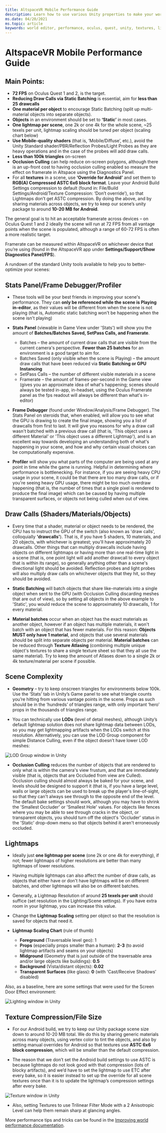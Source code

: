 ```yaml
---
title: AltspaceVR Mobile Performance Guide 
description: Learn how to use various Unity properties to make your worlds performant on mobile devices like Oculus Quest
ms.date: 04/20/2021
ms.topic: article
keywords: world editor, performance, oculus, quest, unity, textures, lightmaps, stats, profiler, draw calls, altspacevr, uploader
---
```


# AltspaceVR Mobile Performance Guide

## **Main Points:**

* **72 FPS** on Oculus Quest 1 and 2, is the target.
* **Reducing Draw Calls via Static Batching** is essential, aim for **less than 25 drawcalls**
* **One material per object** to encourage Static Batching (split up multi-material objects into separate objects).
* **Objects** in an environment should be set to **‘Static’** in most cases.
* **One lightmap per scene**, one 2k or one 4k for the whole scene, ~25 texels per unit, lightmap scaling should be tuned per object (scaling chart below)
* **Use Mobile-quality shaders** (that is, ‘Mobile/Diffuse’, etc.), avoid the Unity Standard shader/PBR/Reflection Probes/Light Probes as they are heavy operations and in the case of the probes will add draw calls.
* **Less than 100k triangles** on-screen
* **Occlusion Culling** can help reduce on-screen polygons, although there is an up-front cost to having occlusion culling enabled so measure the effect on framerate in Altspace using the Diagnostics Panel.
* For all **textures** in a scene, use **‘Override for Android’** and set them to **RGB(A) Compressed ASTC 6x6 block format**.  Leave your Android Build Settings compression to default (found in: File/Build Settings/Android/Texture Compression: ‘Don’t override’), so that Lightmaps don’t get ASTC compression.  By doing the above, and by sharing materials across objects, we try to keep our scene’s unity package to around **10-20 MB for Android**.

The general goal is to hit an acceptable framerate across devices – on Oculus Quest 1 and 2 ideally the scene will run at 72 FPS from all vantage points when the scene is populated, although a range of 60-72 FPS is often a more realistic target.

Framerate can be measured within AltspaceVR on whichever device that you’re using (found in the AltspaceVR app under **Settings/Support/Show Diagnostics Panel/FPS**).

A rundown of the standard Unity tools available to help you to better-optimize your scenes:

## **Stats Panel/Frame Debugger/Profiler**

* These tools will be your best friends in improving your scene's performance.  They can **only be referenced while the scene is Playing in-editor**, as their values will be different from when the scene is not playing (that is, Automatic static batching won't be happening when the scene isn't playing)

* **Stats Panel** (viewable in Game View under 'Stats') will show you the amount of **Batches/Batches Saved, SetPass Calls, and Framerate**.

    * Batches – the amount of current draw calls that are visible from the current camera's perspective.  **Fewer than 25 batches** for an environment is a good target to aim for.
    * Batches Saved (only visible when the scene is Playing)  – the amount draw calls that have been reduced via **Static Batching or GPU Instancing**
    * SetPass Calls – the number of different visible materials in a scene
    * Framerate – the amount of frames-per-second in the Game view (gives you an approximate idea of what's happening; scenes should always be tested in-app, in-headset, using the Oculus Framerate panel as the fps readout will always be different than what's in-editor)

* **Frame Debugger** (found under Window/Analysis/Frame Debugger).  The Stats Panel on steroids that, when enabled, will allow you to see what the GPU is drawing to create the final image, showing you a list of drawcalls from first to last.  It will give you reasons for why a draw call wasn't batched with a previous draw call (that is, 'This object uses a different Material' or 'This object uses a different Lightmap'), and is an excellent way towards developing an understanding both of what's happening in your scene, and how and why certain visual choices can be computationally expensive.

* **Profiler** will show you what parts of the computer are being used at any point in time while the game is running. Helpful in determining where performance is bottlenecking.  For instance, if you are seeing heavy CPU usage in your scene, it could be that there are too many draw calls, or if you're seeing heavy GPU usage, there might be too much overdraw happening (that is, the number of times that a single pixel is rendered to produce the final image) which can be caused by having multiple transparent surfaces, or objects not being culled when out of view.

## **Draw Calls (Shaders/Materials/Objects)**

* Every time that a shader, material or object needs to be rendered, the CPU has to instruct the GPU of the switch (also known as 'draw calls', colloquially **'drawcalls'**).  That is, if you have 5 shaders, 10 materials, and 20 objects, with whichever is greatest; you'll have approximately 20 drawcalls.  Other things that can multiply drawcalls include having objects on different lightmaps or having more than one real-time light in a scene (that is, one point light will add another drawcall to every object that is within its range), so generally anything other than a scene's directional light should be avoided.  Reflection probes and light probes will also multiply draw calls on whichever objects that they hit, so they should be avoided.

* **Static Batching** will batch objects that share like-materials into a single object when sent to the GPU (with Occlusion Culling discarding meshes that are out of view), so by setting all objects in the above example to 'Static', you would reduce the scene to approximately 10 drawcalls, 1 for every material. 

* **Material batches** occur when an object has the exact materials as another object, however if an object has multiple materials, it won't batch with an object that has fewer materials.  For this reason: **Objects MUST only have 1 material**, and objects that use several materials should be split into separate objects per material.  **Material batches** can be reduced through **Texture Atlasing** (combining multiple unique object's textures to share a single texture sheet so that they all use the same material).  Try to keep the amount of Atlases down to a single 2k or 4k texture/material per scene if possible.

## **Scene Complexity**

* **Geometry** – try to keep onscreen triangles for environments below 100k.  Use the ‘Stats’ tab in Unity’s Game panel to see what triangle counts you’re hitting from various vantage points in the scene.  Props as such should be in the ‘hundreds’ of triangles range, with only important ‘hero’ props in the thousands of triangles range. 

* You can technically use **LODs** (level of detail meshes), although Unity’s default lightmap solution does not share lightmap data between LODs, so you may get lightmapping artifacts when the LODs switch at this resolution.  Alternatively, you can use the LOD Group component for simple Distance Culling, even if the object doesn’t have lower LOD meshes:

![LOD Group window in Unity](images/world-building-lod-Group.png)

* **Occlusion Culling** reduces the number of objects that are rendered to only what is within the camera's view frustum, and that are immediately visible (that is, objects that are Occluded from view are Culled).  Occlusion culling should almost always be baked for your scene, and levels should be designed to support it (that is, if you have a large level, walls or large objects can be used to break up the player's line-of-sight, so that they can't always see through to the opposite end of the level.  The default bake settings should work, although you may have to shrink the 'Smallest Occluder' or 'Smallest Hole' values.  For objects like fences where you may be able to see through cracks in the object, or transparent objects, you should turn off the object's 'Occluder' status in the 'Static' drop-down menu so that objects behind it aren't erroneously occluded. 

## **Lightmaps**

* Ideally just **one lightmap per scene** (one 2k or one 4k for everything), if not; fewer lightmaps of higher resolutions are better than many lightmaps of lower resolutions.
* Having multiple lightmaps can also affect the number of draw calls, as objects that either have or don't have lightmaps will be on different batches, and other lightmaps will also be on different batches.
* Generally, a Lightmap Resolution of around **25 texels per unit** should suffice (set resolution in the Lighting/Scene settings).  If you have extra room in your lightmap, you can increase this value.
* Change the **Lightmap Scaling** setting per object so that the resolution is saved for objects that need it. 

* **Lightmap Scaling Chart** (rule of thumb) 
    * **Foreground** (Traversable level geo): 1 
    * **Props** (especially props smaller than a human): **2-3** (to avoid lightmap artifacts and seams on your objects) 
    * **Midground** (Geometry that is just outside of the traversable area and/or large objects like buildings): **0.5**
    * **Background** (Vista/distant objects): **0.02** 
    * **Transparent Surfaces** (like glass): **0** (with 'Cast/Receive Shadows’ disabled) 

Also, as a baseline, here are some settings that were used for the Screen Door Effect environment:

![Lighting window in Unity](images/world-building-lightmaps.png)

## **Texture Compression/File Size**

* For our Android build, we try to keep our Unity package scene size down to around 10-20 MB total.  We do this by sharing generic materials across many objects, using vertex color to tint the objects, and also by setting manual overrides for Android so that textures use **ASTC 6x6 block compression**, which will be smaller than the default compression.

* The reason that we don’t set the Android build settings to use ASTC is because lightmaps do not look good with that compression (lots of blocky artifacts), and we’d have to set the lightmap to use ETC after every bake, so it is easier instead to set up the override for all scene textures once than it is to update the lightmap’s compression settings after every bake.

![Texture window in Unity](images/world-building-texutres.png)

* Also, setting Textures to use Trilinear Filter Mode with a 2 Anisotropic Level can help them remain sharp at glancing angles.

More performance tips and tricks can be found in the [Improving world performance documentation](../faqs/world-building/improving-performance.md).